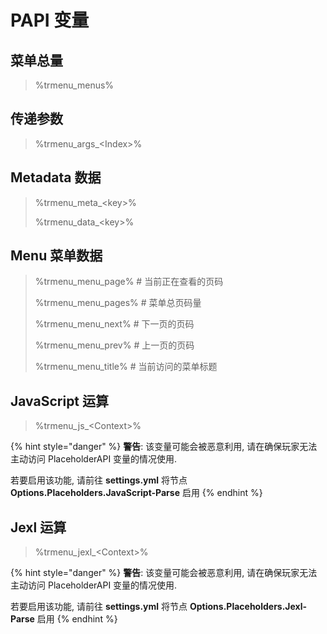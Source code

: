 # PAPI 变量

## 菜单总量

> %trmenu\_menus%

## 传递参数

> %trmenu\_args\_&lt;Index&gt;%

## Metadata 数据

> %trmenu\_meta\_&lt;key&gt;%
>
> %trmenu\_data\_&lt;key&gt;%

## Menu 菜单数据

> %trmenu\_menu\_page%  \# 当前正在查看的页码
>
> %trmenu\_menu\_pages%  \# 菜单总页码量
>
> %trmenu\_menu\_next% \# 下一页的页码
>
> %trmenu\_menu\_prev% \# 上一页的页码
>
> %trmenu\_menu\_title% \# 当前访问的菜单标题

## JavaScript 运算

> %trmenu\_js\_&lt;Context&gt;%

{% hint style="danger" %}
**警告**: 该变量可能会被恶意利用, 请在确保玩家无法主动访问 PlaceholderAPI 变量的情况使用.

若要启用该功能, 请前往 **settings.yml** 将节点 **Options.Placeholders.JavaScript-Parse** 启用
{% endhint %}

## Jexl 运算

> %trmenu\_jexl\_&lt;Context&gt;%

{% hint style="danger" %}
**警告**: 该变量可能会被恶意利用, 请在确保玩家无法主动访问 PlaceholderAPI 变量的情况使用.

若要启用该功能, 请前往 **settings.yml** 将节点 **Options.Placeholders.Jexl-Parse** 启用
{% endhint %}

